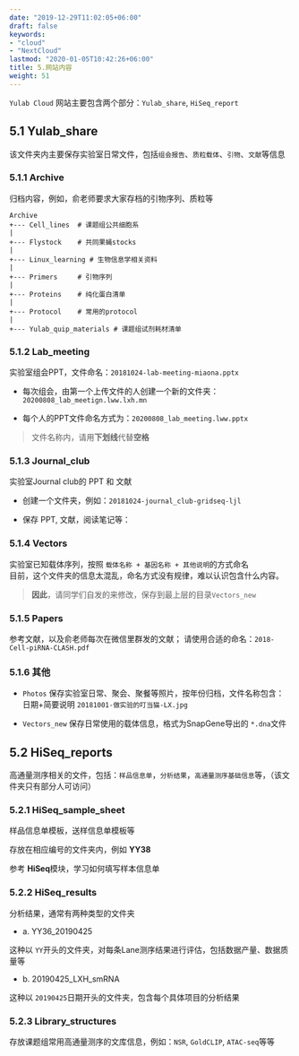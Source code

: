 ```yaml
---
date: "2019-12-29T11:02:05+06:00"
draft: false
keywords:
- "cloud" 
- "NextCloud" 
lastmod: "2020-01-05T10:42:26+06:00"
title: 5.网站内容
weight: 51
---
```


`Yulab Cloud` 网站主要包含两个部分：`Yulab_share`, `HiSeq_report`


## 5.1 Yulab_share

该文件夹内主要保存实验室日常文件，包括`组会报告`、`质粒载体`、`引物`、`文献`等信息

### 5.1.1 Archive

归档内容，例如，俞老师要求大家存档的引物序列、质粒等

```
Archive
+--- Cell_lines  # 课题组公共细胞系
|
+--- Flystock    # 共同果蝇stocks
|
+--- Linux_learning # 生物信息学相关资料
|
+--- Primers     # 引物序列
|
+--- Proteins    # 纯化蛋白清单
|
+--- Protocol    # 常用的protocol
|
+--- Yulab_quip_materials # 课题组试剂耗材清单
```

### 5.1.2 Lab_meeting

实验室组会PPT，文件命名：`20181024-lab-meeting-miaona.pptx`

+ 每次组会，由第一个上传文件的人创建一个新的文件夹：`20200808_lab_meetign.lww.lxh.mn`    

+ 每个人的PPT文件命名方式为：`20200808_lab_meeting.lww.pptx`

> 文件名称内，请用**下划线**代替**空格**


### 5.1.3 Journal_club

实验室Journal club的 PPT 和 文献

+ 创建一个文件夹，例如：`20181024-journal_club-gridseq-ljl`

+ 保存 PPT, 文献，阅读笔记等：

### 5.1.4 Vectors

实验室已知载体序列，按照 `载体名称 + 基因名称 + 其他说明`的方式命名    
目前，这个文件夹的信息太混乱，命名方式没有规律，难以认识包含什么内容。

> **因此**，请同学们自发的来修改，保存到最上层的目录`Vectors_new`

### 5.1.5 Papers

参考文献，以及俞老师每次在微信里群发的文献；
请使用合适的命名：`2018-Cell-piRNA-CLASH.pdf`

### 5.1.6 其他

+ `Photos` 保存实验室日常、聚会、聚餐等照片，按年份归档，文件名称包含：日期+简要说明 `20181001-做实验的叮当猫-LX.jpg`    

+ `Vectors_new` 保存日常使用的载体信息，格式为SnapGene导出的 `*.dna`文件  



## 5.2 HiSeq_reports

高通量测序相关的文件，包括：`样品信息单`，`分析结果`，`高通量测序基础信息`等，（该文件夹只有部分人可访问）


### 5.2.1 HiSeq_sample_sheet 

样品信息单模板，送样信息单模板等

存放在相应编号的文件夹内，例如 **YY38**

参考 **HiSeq**模块，学习如何填写样本信息单

### 5.2.2 HiSeq_results

分析结果，通常有两种类型的文件夹

+ a. YY36_20190425

这种以 `YY`开头的文件夹，对每条Lane测序结果进行评估，包括数据产量、数据质量等

+ b. 20190425_LXH_smRNA

这种以 `20190425`日期开头的文件夹，包含每个具体项目的分析结果

### 5.2.3 Library_structures

存放课题组常用高通量测序的文库信息，例如：`NSR`, `GoldCLIP`, `ATAC-seq`等等





